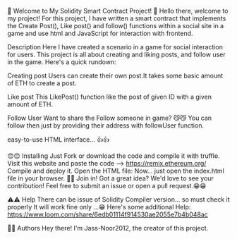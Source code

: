 🎉 Welcome to My Solidity Smart Contract Project! 🎉
Hello there, welcome to my project! For this project, I have written a smart contract that implements the Create Post(), Like post() and follow() functions within a social site in a game and use html and JavaScript for interaction with frontend.

Description
Here I have created a scenario in a game for social interaction for users. This project is all about creating and liking posts, and follow user in the game. Here's a quick rundown:

Creating post
Users can create their own  post.It takes some basic amount of ETH to create a post.

Like post
This LikePost() function like the post of given ID with a given amount of ETH.

Follow User
Want to share the Follow someone in game? 😼😼 You can follow then just by providing their address 
 with followUser function.

easy-to-use HTML interface... 👍👍

😊😊 Installing
Just Fork or download the code and compile it with truffle.
Visit this website and paste the code --> https://remix.ethereum.org/
Compile and deploy it.
Open the HTML file: Now... just open the index.html file in your browser.
👋👋 Join in!
Got a great idea? We'd love to see your contribution! Feel free to submit an issue or open a pull request.😁😁

⚠️⚠️ Help
There can be issue of Solidity Compiler version... so must check it properly It will work fine only ...😁
Here's some additional Help:
https://www.loom.com/share/6edb01114f914530ae2055e7b4b048ac

👤👤 Authors
Hey there! I'm Jass-Noor2012, the creator of this project.

